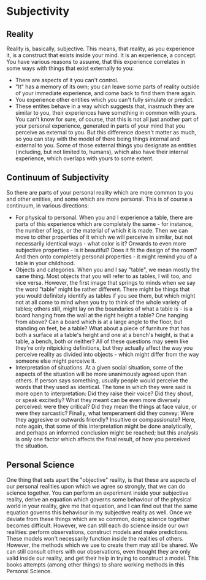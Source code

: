 # Subjectivity

## Reality

Reality is, basically, subjective. This means, that reality, as you experience it, is a construct that exists inside your mind. It is an experience, a concept. You have various reasons to assume, that this experience correlates in some ways with things that exist externally to you:
- There are aspects of it you can't control.
- "It" has a memory of its own; you can leave some parts of reality outside of your immediate experience, and come back to find them there again.
- You experience other entities which you can't fully simulate or predict.
- These entites behave in a way which suggests that, inasmuch they are similar to you, their experiences have something in common with yours.
You can't know for sure, of course, that this is not all just another part of your personal experience, generated in parts of your mind that you perceive as external to you. But this difference doesn't matter as much, so you can stay with the model of there being things internal and external to you. Some of those external things you designate as entities (including, but not limited to, humans), which also have their internal experience, which overlaps with yours to some extent.

## Continuum of Subjectivity

So there are parts of your personal reality which are more common to you and other entities, and some which are more personal. This is of course a continuum, in various directions:
- For physical to personal. When you and I experience a table, there are parts of this experience which are completely the same - for instance, the number of legs, or the material of which it is made. Then we can move to other properties of it which we will perceive in similar, but not necessarily identical ways - what color is it? Onwards to even more subjective properties - is it beautiful? Does it fit the design of the room? And then onto completely personal properties - it might remind you of a table in your childhood.
- Objects and categories. When you and I say "table", we mean mostly the same thing. Most objects that you will refer to as tables, I will too, and vice versa. However, the first image that springs to minds when we say the word "table" might be rather different. There might be things that you would definitely identify as tables if you see them, but which might not at all come to mind when you try to think of the whole variety of tables; others still, might lay on the boundaries of what a table is - is a board hanging from the wall at the right height a table? One hanging from above? Can a board which is at a large angle to the floor, but standing on feet, be a table? What about a piece of furniture that has both a surface at a table's height and one at a bench's height, is that a table, a bench, both or neither? All of these questions may seem like they're only nitpicking definitions, but they actually affect the way you perceive reality as divided into objects - which might differ from the way someone else might perceive it.
- Interpretation of situations. At a given social situation, some of the aspects of the situation will be more unanimously agreed upon than others. If person says something, usually people would perceive the words that they used as identical. The tone in which they were said is more open to interpretation: Did they raise their voice? Did they shout, or speak excitedly? What they meant can be even more diversely perceived: were they critical? Did they mean the things at face value, or were they sarcastic? Finally, what temperament did they convey: Were they aggresive or outwards friendly? Insultive or compassionate? Here, note again, that some of this interpretation might be done analytically, and perhaps an informed conclusion might be reached; but this analysis is only one factor which affects the final result, of how you perceived the situation.

## Personal Science

One thing that sets apart the "objective" reality, is that these are aspects of our personal realities upon which we agree so strongly, that we can do science together. You can perform an experiment inside your subjective reality, derive an equation which governs some behaviour of the physical world in your reality, give me that equation, and I can find out that the same equation governs this behaviour in my subjective reality as well. Once we deviate from these things which are so common, doing science together becomes difficult. However, we can still each do science inside our own realities: perform observations, construct models and make predictions. These models won't necessarily function inside the realities of others. However, the methods which we use to create them may still be shared. We can still consult others with our observations, even thought they are only valid inside our reality, and get their help in trying to construct a model. This books attempts (among other things) to share working methods in this Personal Science.
